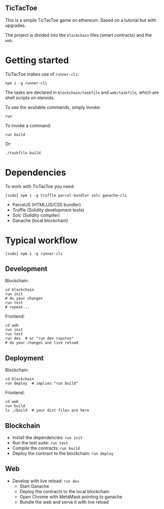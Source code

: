 TicTacToe
---

This is a simple TicTacToe game on ethereum. Based on a tutorial but with upgrades.

The project is divided into the `blockchain` files (smart contracts) and the `web`.

# Getting started

TicTacToe makes use of `runner-cli`:

    npm i -g runner-cli

The tasks are declared in `blockchain/taskfile` and `web/taskfile`, which are shell scripts on steroids.

To see the available commands, simply invoke:

    run

To invoke a command:

    run build

Or:

    ./taskfile build

# Dependencies

To work with TicTacToe you need:

	[sudo] npm i -g truffle parcel-bundler solc ganache-cli

* ParcelJS (HTML/JS/CSS bundler)
* Truffle (Solidity development tools)
* Solc (Solidity compiler)
* Ganache (local blockchain)

# Typical workflow

    [sudo] npm i -g runner-cli

## Development
Blockchain:

    cd blockchain
    run init
    # do your changes
    run test
    # repeat...

Frontend:

    cd web
    run init
    run test
    run dev  # or "run dev ropsten"
    # do your changes and live reload

## Deployment
Blockchain:

    cd blockchain
    run deploy  # implies "run build"

Frontend:

    cd web
    run build
    ls ./build  # your dist files are here

## Blockchain

* Install the dependencies: `run init`
* Run the test suite: `run test`
* Compile the contracts: `run build`
* Deploy the contract to the blockchain: `run deploy`

## Web

* Develop with live reload: `run dev`
    * Start Ganache
    * Deploy the contracts to the local blockchain
    * Open Chrome with MetaMask pointing to ganache
    * Bundle the web and serve it with live reload

